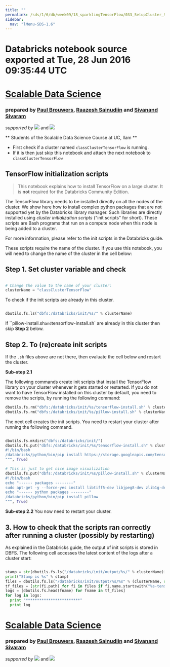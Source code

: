 ```yaml
---
title: ""
permalink: /sds/1/6/db/week09/18_sparklingTensorFlow/033_SetupCluster_SparkTensorFlow/
sidebar:
  nav: "lMenu-SDS-1.6"
---
```


# Databricks notebook source exported at Tue, 28 Jun 2016 09:35:44 UTC


# [Scalable Data Science](http://www.math.canterbury.ac.nz/~r.sainudiin/courses/ScalableDataScience/)


### prepared by [Paul Brouwers](https://www.linkedin.com/in/paul-brouwers-5365117a), [Raazesh Sainudiin](https://nz.linkedin.com/in/raazesh-sainudiin-45955845) and [Sivanand Sivaram](https://www.linkedin.com/in/sivanand)

*supported by* [![](https://raw.githubusercontent.com/raazesh-sainudiin/scalable-data-science/master/images/databricks_logoTM_200px.png)](https://databricks.com/)
and 
[![](https://raw.githubusercontent.com/raazesh-sainudiin/scalable-data-science/master/images/AWS_logoTM_200px.png)](https://www.awseducate.com/microsite/CommunitiesEngageHome)





** Students of the Scalable Data Science Course at UC, Ilam ** 

* First check if a cluster named `classClusterTensorFlow` is running.
* If it is then just skip this notebook and attach the next notebook to `classClusterTensorFlow`




 
## TensorFlow initialization scripts

> This notebook explains how to install TensorFlow on a large cluster. It is __not__ required for the Databricks Community Edition.

The TensorFlow library needs to be installed directly on all the nodes of the cluster. We show here how to install complex python packages that are not supported yet by the Databricks library manager. Such libraries are directly installed using _cluster initialization scripts_ ("init scripts" for short). These scripts are Bash programs that run on a compute node when this node is being added to a cluster.

For more information, please refer to the init scripts in the Databricks guide.

These scripts require the name of the cluster. If you use this notebook, you will need to change the name of the cluster in the cell below:





## Step 1. Set cluster variable and check


```python

# Change the value to the name of your cluster:
clusterName = "classClusterTensorFlow"

```



To check if the init scripts are already in this cluster.


```python

dbutils.fs.ls("dbfs:/databricks/init/%s/" % clusterName)

```



If ``pillow-install.sh` and `tensorflow-install.sh` are already in this cluster then skip **Step 2** below.





## Step 2. To (re)create init scripts

If the `.sh` files above are not there, then evaluate the cell below and restart the cluster.

**Sub-step 2.1**




 
The following commands create init scripts that install the TensorFlow library on your cluster whenever it gets started or restarted. If you do not want to have TensorFlow installed on this cluster by default, you need to remove the scripts, by running the following command:

  ```python
  dbutils.fs.rm("dbfs:/databricks/init/%s/tensorflow-install.sh" % clusterName)
  dbutils.fs.rm("dbfs:/databricks/init/%s/pillow-install.sh" % clusterName)
  ```




 
The next cell creates the init scripts. You need to restart your cluster after running the following command.


```python

dbutils.fs.mkdirs("dbfs:/databricks/init/")
dbutils.fs.put("dbfs:/databricks/init/%s/tensorflow-install.sh" % clusterName,"""
#!/bin/bash 
/databricks/python/bin/pip install https://storage.googleapis.com/tensorflow/linux/cpu/tensorflow-0.6.0-cp27-none-linux_x86_64.whl
""", True)

# This is just to get nice image visualization
dbutils.fs.put("dbfs:/databricks/init/%s/pillow-install.sh" % clusterName,"""
#!/bin/bash 
echo "------ packages --------"
sudo apt-get -y --force-yes install libtiff5-dev libjpeg8-dev zlib1g-dev
echo "------ python packages --------"
/databricks/python/bin/pip install pillow
""", True)

```


 
**Sub-step 2.2** You now need to restart your cluster.




 
## 3. How to check that the scripts ran correctly after running a cluster (possibly by restarting)

As explained in the Databricks guide, the output of init scripts is stored in DBFS. The following cell accesses the latest content of the logs after a cluster start:


```python

stamp = str(dbutils.fs.ls("/databricks/init/output/%s/" % clusterName)[-1].name)
print("Stamp is %s" % stamp)
files = dbutils.fs.ls("/databricks/init/output/%s/%s" % (clusterName, str(stamp)))
tf_files = [str(fi.path) for fi in files if fi.name.startswith("%s-tensorflow-install" % clusterName)]
logs = [dbutils.fs.head(fname) for fname in tf_files]
for log in logs:
  print "************************"
  print log

```




# [Scalable Data Science](http://www.math.canterbury.ac.nz/~r.sainudiin/courses/ScalableDataScience/)


### prepared by [Paul Brouwers](https://www.linkedin.com/in/paul-brouwers-5365117a), [Raazesh Sainudiin](https://nz.linkedin.com/in/raazesh-sainudiin-45955845) and [Sivanand Sivaram](https://www.linkedin.com/in/sivanand)

*supported by* [![](https://raw.githubusercontent.com/raazesh-sainudiin/scalable-data-science/master/images/databricks_logoTM_200px.png)](https://databricks.com/)
and 
[![](https://raw.githubusercontent.com/raazesh-sainudiin/scalable-data-science/master/images/AWS_logoTM_200px.png)](https://www.awseducate.com/microsite/CommunitiesEngageHome)
